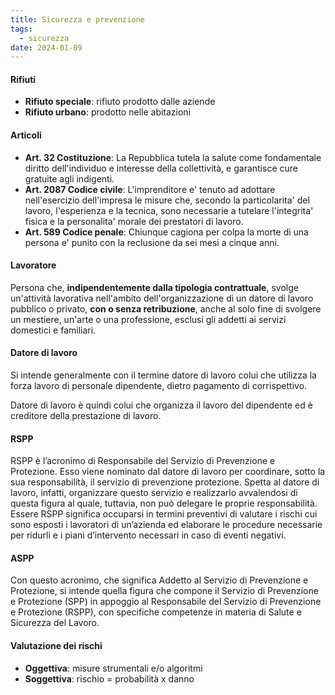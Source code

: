 ```yaml
---
title: Sicurezza e prevenzione
tags:
  - sicurezza
date: 2024-01-09
---
```


#### Rifiuti
- **Rifiuto speciale**: rifiuto prodotto dalle aziende
- **Rifiuto urbano**: prodotto nelle abitazioni

#### Articoli
- **Art. 32 Costituzione**: La Repubblica tutela la salute come fondamentale diritto dell'individuo e interesse della collettività, e garantisce cure gratuite agli indigenti.
- **Art. 2087 Codice civile**: L'imprenditore e' tenuto ad adottare nell'esercizio dell'impresa le misure che, secondo la particolarita' del lavoro, l'esperienza e la tecnica, sono necessarie a tutelare l'integrita' fisica e la personalita' morale dei prestatori di lavoro.
- **Art. 589 Codice penale**: Chiunque cagiona per colpa la morte di una persona e' punito con la reclusione da sei mesi a cinque anni.

#### Lavoratore
Persona che, **indipendentemente dalla tipologia contrattuale**, svolge un'attività lavorativa nell'ambito dell'organizzazione di un datore di lavoro pubblico o privato, **con o senza retribuzione**, anche al solo fine di svolgere un mestiere, un'arte o una professione, esclusi gli addetti ai servizi domestici e familiari.

#### Datore di lavoro
Si intende generalmente con il termine datore di lavoro colui che utilizza la forza lavoro di personale dipendente, dietro pagamento di corrispettivo.  

Datore di lavoro è quindi colui che organizza il lavoro del dipendente ed è creditore della prestazione di lavoro.

#### RSPP
RSPP è l’acronimo di Responsabile del Servizio di Prevenzione e Protezione. Esso viene nominato dal datore di lavoro per coordinare, sotto la sua responsabilità, il servizio di prevenzione protezione. Spetta al datore di lavoro, infatti, organizzare questo servizio e realizzarlo avvalendosi di questa figura al quale, tuttavia, non può delegare le proprie responsabilità. Essere RSPP significa occuparsi in termini preventivi di valutare i rischi cui sono esposti i lavoratori di un’azienda ed elaborare le procedure necessarie per ridurli e i piani d’intervento necessari in caso di eventi negativi.

#### ASPP
Con questo acronimo, che significa Addetto al Servizio di Prevenzione e Protezione, si intende quella figura che compone il Servizio di Prevenzione e Protezione (SPP) in appoggio al Responsabile del Servizio di Prevenzione e Protezione (RSPP), con specifiche competenze in materia di Salute e Sicurezza del Lavoro.

#### Valutazione dei rischi
- **Oggettiva**: misure strumentali e/o algoritmi
- **Soggettiva**: rischio = probabilità x danno
